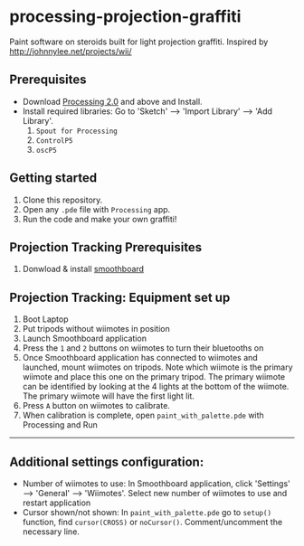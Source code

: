 # processing-projection-graffiti
Paint software on steroids built for light projection graffiti.
Inspired by http://johnnylee.net/projects/wii/

Prerequisites
------
* Download [Processing 2.0](https://processing.org/tutorials/gettingstarted/) and above and Install.
* Install required libraries: Go to 'Sketch' --> 'Import Library' --> 'Add Library'.
  1. `Spout for Processing`
  2. `ControlP5`
  3. `oscP5`


Getting started
-----
1. Clone this repository.
2. Open any `.pde` file with `Processing` app.
3. Run the code and make your own graffiti!


Projection Tracking Prerequisites
------
1. Donwload & install [smoothboard](http://www.smoothboard.net/)

Projection Tracking: Equipment set up
------
1. Boot Laptop
2. Put tripods without wiimotes in position
3. Launch Smoothboard application
4. Press the `1` and `2` buttons on wiimotes to turn their bluetooths on
5. Once Smoothboard application has connected to wiimotes and launched,  mount wiimotes on tripods. Note which wiimote is the primary wiimote and place this one on the primary tripod. The primary wiimote can be identified by looking at the 4 lights at the bottom of the wiimote. The primary wiimote will have the first light lit.
6. Press `A` button on wiimotes to calibrate.
7. When calibration is complete, open `paint_with_palette.pde` with Processing and Run

------

Additional settings configuration:
-----
* Number of wiimotes to use: In Smoothboard application, click 'Settings' --> 'General' --> 'Wiimotes'. Select new number of wiimotes to use and restart application
* Cursor shown/not shown: In `paint_with_palette.pde` go to `setup()` function, find `cursor(CROSS)` or `noCursor()`. Comment/uncomment the necessary line.
